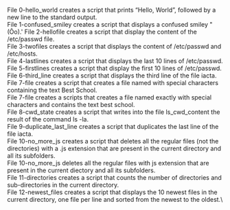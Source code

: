 File 0-hello_world creates a script that prints “Hello, World”, followed by a new line to the standard output.\
File 1-confused_smiley creates a script that displays a confused smiley "(Ôo).'
File 2-hellofile creates a script that display the content of the /etc/passwd file.\
File 3-twofiles creates a script that displays the content of /etc/passwd and /etc/hosts.\
File 4-lastlines creates a script that displays the last 10 lines of /etc/passwd.\
File 5-firstlines creates a script that display the first 10 lines of /etc/passwd.\
File 6-third_line creates a script that displays the third line of the file iacta.\
File 7-file creates a script that creates a file named with special characters containing the text Best School.\
File 7-file creates a scripts that creates a file named exactly with special characters and contains the text best school.\
File 8-cwd_state creates a script that writes into the file ls_cwd_content the result of the command ls -la.\
File 9-duplicate_last_line creates a script that duplicates the last line of the file iacta.\
File 10-no_more_js creates a script that deletes all the regular files (not the directories) with a .js extension that are present in the current directory and all its subfolders.\
File 10-no_more_js deletes all the regular files with js extension that are present in the current diectory and all its subfolders.\
File 11-directories creates a script that counts the number of directories and sub-directories in the current directory.\
File 12-newest_files creates a script that displays the 10 newest files in the current directory, one file per line and sorted from the newest to the oldest.\
